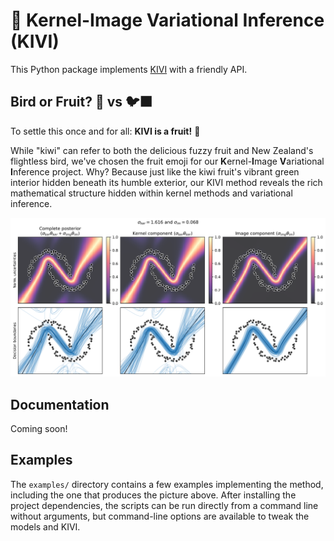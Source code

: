 # 🥝 Kernel-Image Variational Inference (KIVI)

This Python package implements [KIVI] with a friendly API.

## Bird or Fruit? 🥝 vs 🐦‍⬛

To settle this once and for all: **KIVI is a fruit!** 🥝

While "kiwi" can refer to both the delicious fuzzy fruit and New Zealand's flightless bird, we've chosen the fruit emoji for our **K**ernel-**I**mage **V**ariational **I**nference project. Why? Because just like the kiwi fruit's vibrant green interior hidden beneath its humble exterior, our KIVI method reveals the rich mathematical structure hidden within kernel methods and variational inference.

![Example plot on two moons data](examples/two_moons.svg)

## Documentation

Coming soon!

## Examples

The `examples/` directory contains a few examples implementing the method, including the one that produces the picture above. After installing the project dependencies, the scripts can be run directly from a command line without arguments, but command-line options are available to tweak the models and KIVI.

[KIVI]: coming-soon
